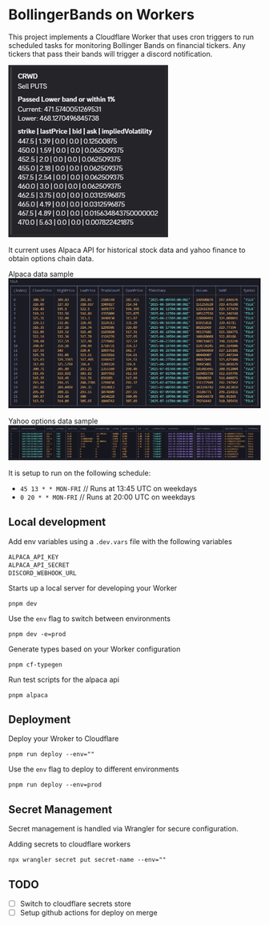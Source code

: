 # BollingerBands on Workers

This project implements a Cloudflare Worker that uses cron triggers to run scheduled tasks for monitoring Bollinger Bands on financial tickers. Any tickers that pass their bands will trigger a discord notification.

![](images/image.png)

It current uses Alpaca API for historical stock data and yahoo finance to obtain options chain data.

Alpaca data sample
![](images/alpaca_sample.png)

Yahoo options data sample
![](images/yahoo_options_sample.png)

It is setup to run on the following schedule:
 - `45 13 * * MON-FRI` // Runs at 13:45 UTC on weekdays
 - `0 20 * * MON-FRI` // Runs at 20:00 UTC on weekdays

## Local development

Add env variables using a `.dev.vars` file with the following variables

```
ALPACA_API_KEY
ALPACA_API_SECRET
DISCORD_WEBHOOK_URL
```

Starts up a local server for developing your Worker
```
pnpm dev
```

Use the `env` flag to switch between environments
```
pnpm dev -e=prod
```

Generate types based on your Worker configuration
```
pnpm cf-typegen
```

Run test scripts for the alpaca api
```
pnpm alpaca
```

## Deployment

Deploy your Wroker to Cloudflare
```
pnpm run deploy --env=""
```

Use the `env` flag to deploy to different environments
```
pnpm run deploy --env=prod
```

## Secret Management

Secret management is handled via Wrangler for secure configuration.

Adding secrets to cloudflare workers
```
npx wrangler secret put secret-name --env=""
```

## TODO

- [ ] Switch to cloudflare secrets store
- [ ] Setup github actions for deploy on merge

